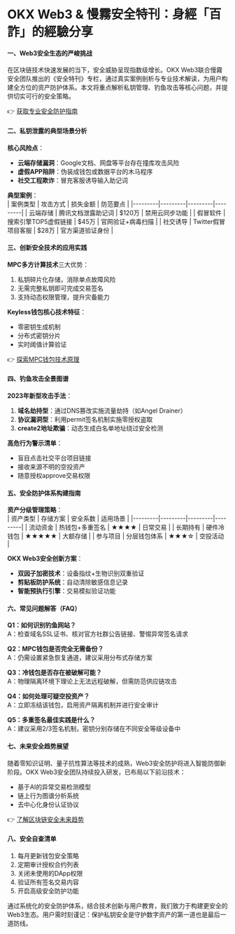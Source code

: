 # OKX Web3 & 慢霧安全特刊：身經「百詐」的經驗分享

#### 一、Web3安全生态的严峻挑战
在区块链技术快速发展的当下，安全威胁呈现指数级增长。OKX Web3联合慢霧安全团队推出的《安全特刊》专栏，通过真实案例剖析与专业技术解读，为用户构建全方位的资产防护体系。本文将重点解析私钥管理、钓鱼攻击等核心问题，并提供切实可行的安全策略。

👉 [获取专业安全防护指南](https://bit.ly/okx_welcome)

#### 二、私钥泄露的典型场景分析
**核心风险点**：  
- **云端存储漏洞**：Google文档、网盘等平台存在撞库攻击风险  
- **虚假APP陷阱**：伪装成钱包或数据平台的木马程序  
- **社交工程欺诈**：冒充客服诱导输入助记词  

**典型案例**：  
| 案例类型 | 攻击方式 | 损失金额 | 防范要点 |
|---------|---------|---------|---------|
| 云端存储 | 腾讯文档泄露助记词 | $120万 | 禁用云同步功能 |
| 假冒软件 | 搜索引擎TOP5虚假链接 | $45万 | 官网验证+病毒扫描 |
| 社交诱导 | Twitter假冒项目客服 | $28万 | 官方渠道验证身份 |

#### 三、创新安全技术的应用实践
**MPC多方计算技术**三大优势：  
1. 私钥碎片化存储，消除单点故障风险  
2. 无需完整私钥即可完成交易签名  
3. 支持动态权限管理，提升灾备能力  

**Keyless钱包核心技术特征**：  
- 零密钥生成机制  
- 分布式密钥分片  
- 实时阈值计算验证  

👉 [探索MPC钱包技术原理](https://bit.ly/okx_welcome)

#### 四、钓鱼攻击全景图谱
**2023年新型攻击手法**：  
1. **域名劫持型**：通过DNS篡改实施流量劫持（如Angel Drainer）  
2. **协议漏洞型**：利用permit签名机制实施零授权盗取  
3. **create2地址欺骗**：动态生成白名单地址绕过安全检测  

**高危行为警示清单**：  
- 盲目点击社交平台项目链接  
- 接收来源不明的空投资产  
- 随意授权approve交易权限  

#### 五、安全防护体系构建指南
**资产分级管理策略**：  
| 资产类型 | 存储方案 | 安全系数 | 适用场景 |
|---------|---------|---------|---------|
| 流动资金 | 热钱包+多重签名 | ★★★★ | 日常交易 |
| 长期持有 | 硬件冷钱包 | ★★★★★ | 大额存储 |
| 参与项目 | 分层钱包体系 | ★★★☆ | 空投活动 |

**OKX Web3安全创新方案**：  
- **双因子加密技术**：设备指纹+生物识别双重验证  
- **剪贴板防护系统**：自动清除敏感信息记录  
- **智能预执行引擎**：交易模拟验证功能  

#### 六、常见问题解答（FAQ）
**Q1：如何识别钓鱼网站？**  
A：检查域名SSL证书、核对官方社群公告链接、警惕异常签名请求

**Q2：MPC钱包是否完全无需备份？**  
A：仍需设置紧急恢复通道，建议采用分布式存储方案

**Q3：冷钱包是否存在被破解可能？**  
A：物理隔离环境下理论上无法远程破解，但需防范供应链攻击

**Q4：如何处理可疑空投资产？**  
A：立即冻结该钱包，启用资产隔离机制并进行安全审计

**Q5：多重签名最佳实践是什么？**  
A：建议采用2/3签名机制，密钥分别存储在不同安全等级设备中

#### 七、未来安全趋势展望
随着零知识证明、量子抗性算法等技术的成熟，Web3安全防护将进入智能防御新阶段。OKX Web3安全团队持续投入研发，已布局以下前沿技术：  
- 基于AI的异常交易检测模型  
- 链上行为图谱分析系统  
- 去中心化身份认证协议  

👉 [了解区块链安全未来趋势](https://bit.ly/okx_welcome)

#### 八、安全自查清单
1. 每月更新钱包安全策略  
2. 定期审计授权合约列表  
3. 关闭未使用的DApp权限  
4. 验证所有签名交易内容  
5. 开启高级安全防护功能  

通过系统化的安全防护体系，结合技术创新与用户教育，我们致力于构建更安全的Web3生态。用户需时刻谨记：保护私钥安全是守护数字资产的第一道也是最后一道防线。
